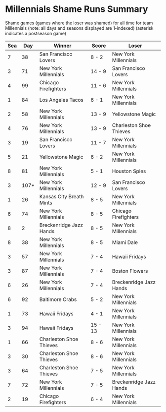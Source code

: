 # Millennials Shame Runs Summary



Shame games (games where the loser was shamed) for all time for team Millennials (note: all days and seasons displayed are 1-indexed) (asterisk indicates a postseason game)


| Sea | Day | Winner | Score | Loser | 
| ------ |------ |------ |------ |------ |
| 7 | 38 | San Francisco Lovers | 8 - 2 | New York Millennials | 
| 3 | 71 | New York Millennials | 14 - 9 | San Francisco Lovers | 
| 4 | 99 | Chicago Firefighters | 11 - 6 | New York Millennials | 
| 1 | 84 | Los Angeles Tacos | 6 - 1 | New York Millennials | 
| 2 | 58 | New York Millennials | 13 - 9 | Yellowstone Magic | 
| 4 | 76 | New York Millennials | 13 - 9 | Charleston Shoe Thieves | 
| 3 | 19 | San Francisco Lovers | 11 - 7 | New York Millennials | 
| 5 | 21 | Yellowstone Magic | 6 - 2 | New York Millennials | 
| 8 | 81 | New York Millennials | 5 - 1 | Houston Spies | 
| 3 | 107* | New York Millennials | 12 - 9 | San Francisco Lovers | 
| 1 | 26 | Kansas City Breath Mints | 8 - 5 | New York Millennials | 
| 6 | 74 | New York Millennials | 8 - 5 | Chicago Firefighters | 
| 8 | 2 | Breckenridge Jazz Hands | 8 - 5 | New York Millennials | 
| 8 | 38 | New York Millennials | 8 - 5 | Miami Dale | 
| 3 | 57 | New York Millennials | 7 - 4 | Hawaii Fridays | 
| 3 | 87 | New York Millennials | 7 - 4 | Boston Flowers | 
| 6 | 26 | New York Millennials | 7 - 4 | Breckenridge Jazz Hands | 
| 6 | 92 | Baltimore Crabs | 5 - 2 | New York Millennials | 
| 1 | 73 | Hawaii Fridays | 4 - 1 | New York Millennials | 
| 3 | 94 | Hawaii Fridays | 15 - 13 | New York Millennials | 
| 1 | 66 | Charleston Shoe Thieves | 8 - 6 | New York Millennials | 
| 3 | 30 | Charleston Shoe Thieves | 8 - 6 | New York Millennials | 
| 3 | 64 | Charleston Shoe Thieves | 7 - 5 | New York Millennials | 
| 7 | 72 | New York Millennials | 7 - 5 | Breckenridge Jazz Hands | 
| 2 | 19 | Chicago Firefighters | 6 - 4 | New York Millennials | 


